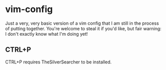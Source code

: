 vim-config
==========

Just a very, very basic version of a vim config that I am still in the process of putting together. You're welcome to steal it if you'd like, but fair warning: I don't exactly know what I'm doing yet!

CTRL+P
------
CTRL+P requires TheSilverSearcher to be installed.
